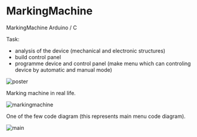 # MarkingMachine
MarkingMachine Arduino / C

Task:
- analysis of the device (mechanical and electronic structures)
- build control panel
- programme device and control panel (make menu which can controling device by automatic and manual mode)

![poster](https://user-images.githubusercontent.com/17216605/27226049-61d8fd76-529d-11e7-8ac2-4fb3568f40a6.png)

Marking machine in real life.

![markingmachine](https://user-images.githubusercontent.com/17216605/27226048-61d8718a-529d-11e7-821e-adcc4b4c1c58.jpg)

One of the few code diagram (this represents main menu code diagram).

![main](https://user-images.githubusercontent.com/17216605/27226050-61d9b7ca-529d-11e7-8065-978e7a6ab9a4.jpg)
